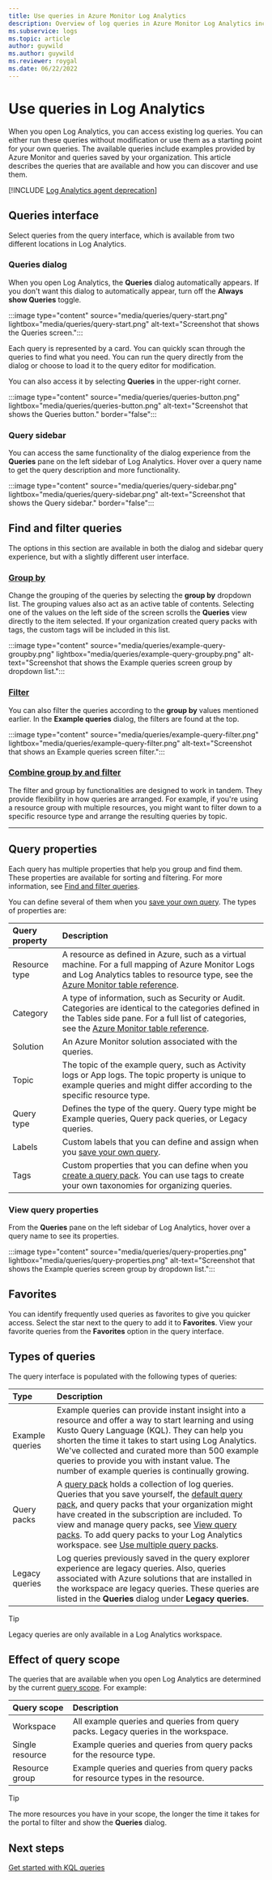 ```yaml
---
title: Use queries in Azure Monitor Log Analytics 
description: Overview of log queries in Azure Monitor Log Analytics including different types of queries and sample queries that you can use.
ms.subservice: logs
ms.topic: article
author: guywild
ms.author: guywild
ms.reviewer: roygal
ms.date: 06/22/2022
---
```


# Use queries in Log Analytics
When you open Log Analytics, you can access existing log queries. You can either run these queries without modification or use them as a starting point for your own queries. The available queries include examples provided by Azure Monitor and queries saved by your organization. This article describes the queries that are available and how you can discover and use them.

[!INCLUDE [Log Analytics agent deprecation](../../../includes/log-analytics-query-permissions.md)]

## Queries interface
Select queries from the query interface, which is available from two different locations in Log Analytics.

### Queries dialog

When you open Log Analytics, the **Queries** dialog automatically appears. If you don't want this dialog to automatically appear, turn off the **Always show Queries** toggle.

:::image type="content" source="media/queries/query-start.png" lightbox="media/queries/query-start.png" alt-text="Screenshot that shows the Queries screen.":::

Each query is represented by a card. You can quickly scan through the queries to find what you need. You can run the query directly from the dialog or choose to load it to the query editor for modification.

You can also access it by selecting **Queries** in the upper-right corner.
<!-- convertborder later -->
:::image type="content" source="media/queries/queries-button.png" lightbox="media/queries/queries-button.png" alt-text="Screenshot that shows the Queries button." border="false":::

### Query sidebar

You can access the same functionality of the dialog experience from the **Queries** pane on the left sidebar of Log Analytics. Hover over a query name to get the query description and more functionality.
<!-- convertborder later -->
:::image type="content" source="media/queries/query-sidebar.png" lightbox="media/queries/query-sidebar.png" alt-text="Screenshot that shows the Query sidebar." border="false":::

## Find and filter queries

The options in this section are available in both the dialog and sidebar query experience, but with a slightly different user interface.

### [Group by](#tab/groupby)

Change the grouping of the queries by selecting the **group by** dropdown list. The grouping values also act as an active table of contents. Selecting one of the values on the left side of the screen scrolls the **Queries** view directly to the item selected. If your organization created query packs with tags, the custom tags will be included in this list.

:::image type="content" source="media/queries/example-query-groupby.png" lightbox="media/queries/example-query-groupby.png" alt-text="Screenshot that shows the Example queries screen group by dropdown list.":::

### [Filter](#tab/filter)

You can also filter the queries according to the **group by** values mentioned earlier. In the **Example queries** dialog, the filters are found at the top.

:::image type="content" source="media/queries/example-query-filter.png" lightbox="media/queries/example-query-filter.png" alt-text="Screenshot that shows an Example queries screen filter.":::

### [Combine group by and filter](#tab/combinegroupbyandfilter)

The filter and group by functionalities are designed to work in tandem. They provide flexibility in how queries are arranged. For example, if you're using a resource group with multiple resources, you might want to filter down to a specific resource type and arrange the resulting queries by topic.

---

## Query properties
Each query has multiple properties that help you group and find them. These properties are available for sorting and filtering. For more information, see [Find and filter queries](#find-and-filter-queries).

You can define several of them when you [save your own query](save-query.md). The types of properties are:

| Query property | Description |
| :--- | :--- |
| Resource type | A resource as defined in Azure, such as a virtual machine. For a full mapping of Azure Monitor Logs and Log Analytics tables to resource type, see the [Azure Monitor table reference](/azure/azure-monitor/reference/tables/tables-resourcetype). |
| Category | A type of information, such as Security or Audit. Categories are identical to the categories defined in the Tables side pane. For a full list of categories, see the [Azure Monitor table reference](/azure/azure-monitor/reference/tables/tables-category). |
| Solution | An Azure Monitor solution associated with the queries. |
| Topic | The topic of the example query, such as Activity logs or App logs. The topic property is unique to example queries and might differ according to the specific resource type. |
| Query type | Defines the type of the query. Query type might be Example queries, Query pack queries, or Legacy queries. |
| Labels | Custom labels that you can define and assign when you [save your own query](save-query.md). |
| Tags | Custom properties that you can define when you [create a query pack](query-packs.md). You can use tags to create your own taxonomies for organizing queries. |

### View query properties

From the **Queries** pane on the left sidebar of Log Analytics, hover over a query name to see its properties.

:::image type="content" source="media/queries/query-properties.png" lightbox="media/queries/query-properties.png" alt-text="Screenshot that shows the Example queries screen group by dropdown list.":::

## Favorites
You can identify frequently used queries as favorites to give you quicker access. Select the star next to the query to add it to **Favorites**. View your favorite queries from the **Favorites** option in the query interface.

## Types of queries
The query interface is populated with the following types of queries:

| Type | Description |
| :--- | :--- |
| Example queries | Example queries can provide instant insight into a resource and offer a way to start learning and using Kusto Query Language (KQL). They can help you shorten the time it takes to start using Log Analytics. We've collected and curated more than 500 example queries to provide you with instant value. The number of example queries is continually growing. |
| Query packs | A [query pack](query-packs.md) holds a collection of log queries. Queries that you save yourself, the [default query pack](query-packs.md#default-query-pack), and query packs that your organization might have created in the subscription are included. To view and manage query packs, see [View query packs](./query-packs.md#view-query-packs). To add query packs to your Log Analytics workspace. see [Use multiple query packs](./query-packs.md#use-multiple-query-packs). |
| Legacy queries | Log queries previously saved in the query explorer experience are legacy queries. Also, queries associated with Azure solutions that are installed in the workspace are legacy queries. These queries are listed in the **Queries** dialog under **Legacy queries**. |

>[!TIP]
> Legacy queries are only available in a Log Analytics workspace.

## Effect of query scope
The queries that are available when you open Log Analytics are determined by the current [query scope](scope.md). For example:

| Query scope | Description |
| :--- | :--- |
| Workspace | All example queries and queries from query packs. Legacy queries in the workspace. |
| Single resource | Example queries and queries from query packs for the resource type. |
| Resource group | Example queries and queries from query packs for resource types in the resource. |

> [!TIP]
> The more resources you have in your scope, the longer the time it takes for the portal to filter and show the **Queries** dialog.

## Next steps

[Get started with KQL queries](get-started-queries.md)
